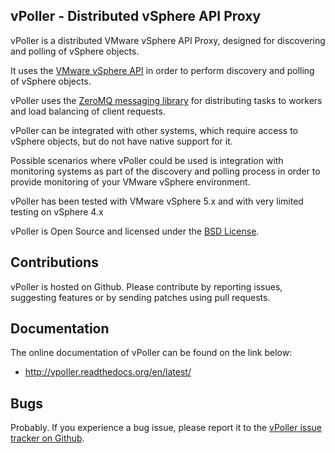 ## vPoller - Distributed vSphere API Proxy

vPoller is a distributed VMware vSphere API Proxy, designed for
discovering and polling of vSphere objects.

It uses the [VMware vSphere API](https://www.vmware.com/support/developer/vc-sdk/)
in order to perform discovery and polling of vSphere objects.

vPoller uses the [ZeroMQ messaging library](http://zeromq.org/) for
distributing tasks to workers and load balancing of client requests.

vPoller can be integrated with other systems, which require access to
vSphere objects, but do not have native support for it.

Possible scenarios where vPoller could be used is integration with
monitoring systems as part of the discovery and polling process
in order to provide monitoring of your VMware vSphere environment.

vPoller has been tested with VMware vSphere 5.x and with very limited
testing on vSphere 4.x

vPoller is Open Source and licensed under the [BSD License](http://opensource.org/licenses/BSD-2-Clause).

## Contributions

vPoller is hosted on Github. Please contribute by reporting issues,
suggesting features or by sending patches using pull requests.

## Documentation

The online documentation of vPoller can be found on the link below:

* http://vpoller.readthedocs.org/en/latest/

## Bugs

Probably. If you experience a bug issue, please report it to the
[vPoller issue tracker on Github](https://github.com/dnaeon/py-vpoller/issues).
